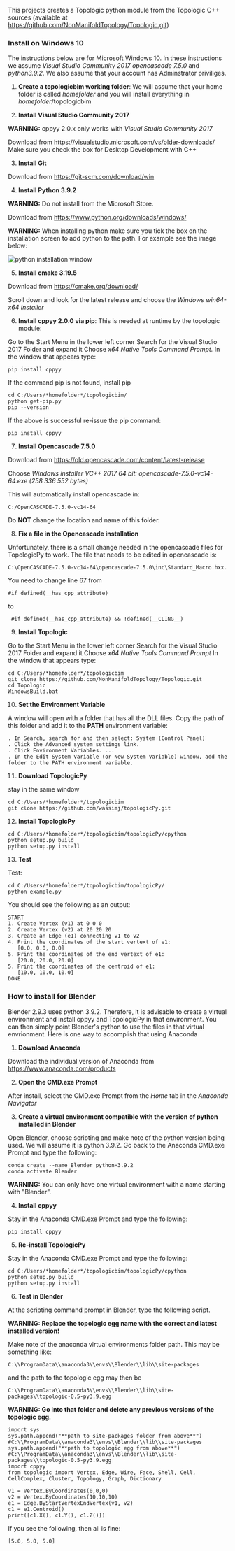 This projects creates a Topologic python module from the Topologic C++ sources (available at https://github.com/NonManifoldTopology/Topologic.git)

### Install on Windows 10

The instructions below are for Microsoft Windows 10. In these instructions we assume *Visual Studio Community 2017* *opencascade 7.5.0* and *python3.9.2*. We also assume that your account has Adminstrator priviliges.

1. **Create a topologicbim working folder**: We will assume that your home folder is called *homefolder* and you will install everything in *homefolder*/topologicbim

2. **Install Visual Studio Community 2017**

**WARNING:** cppyy 2.0.x only works with *Visual Studio Community 2017* 

Download from https://visualstudio.microsoft.com/vs/older-downloads/
Make sure you check the box for Desktop Development with C++ 

3. **Install Git**

Download from https://git-scm.com/download/win

4. **Install Python 3.9.2**

**WARNING:** Do not install from the Microsoft Store.

Download from https://www.python.org/downloads/windows/

**WARNING:** When installing python make sure you tick the box on the installation screen to add python to the path. For example see the image below:

![python installation window](https://www.techruzz.com/images/How_to_Download_and_Install_Python_3_on_windows_10.png)

5. **Install cmake 3.19.5**

Download from https://cmake.org/download/

Scroll down and look for the latest release and choose the *Windows win64-x64 Installer* 

6. **Install cppyy 2.0.0 via pip**: This is needed at runtime by the topologic module:

Go to the Start Menu in the lower left corner Search for the Visual Studio 2017 Folder and expand it Choose *x64 Native Tools Command Prompt.* In the window that appears type:
```
pip install cppyy
```
If the command pip is not found, install pip
```
cd C:/Users/*homefolder*/topologicbim/
python get-pip.py
pip --version
```
If the above is successful re-issue the pip command:
```
pip install cppyy
```

7. **Install Opencascade 7.5.0**

Download from https://old.opencascade.com/content/latest-release

Choose  *Windows installer VC++ 2017 64 bit: opencascade-7.5.0-vc14-64.exe (258 336 552 bytes)*

This will automatically install opencascade in:
```
C:/OpenCASCADE-7.5.0-vc14-64
```
Do **NOT** change the location and name of this folder.

8. **Fix a file in the Opencascade installation**

Unfortunately, there is a small change needed in the opencascade files for TopologicPy to work. The file that needs to be edited in opencascade is:
```
C:\OpenCASCADE-7.5.0-vc14-64\opencascade-7.5.0\inc\Standard_Macro.hxx.
```
You need to change line 67 from 
```
#if defined(__has_cpp_attribute)
```
to 
```
 #if defined(__has_cpp_attribute) && !defined(__CLING__)
```

9. **Install Topologic**

Go to the Start Menu in the lower left corner
Search for the Visual Studio 2017 Folder and expand it
Choose *x64 Native Tools Command Prompt*
In the window that appears type:
```
cd C:/Users/*homefolder*/topologicbim
git clone https://github.com/NonManifoldTopology/Topologic.git
cd Topologic
WindowsBuild.bat
```
10. **Set the Environment Variable**

A window will open with a folder that has all the DLL files. Copy the path of this folder and add it to the **PATH** environment variable:
```
. In Search, search for and then select: System (Control Panel)
. Click the Advanced system settings link.
. Click Environment Variables. ...
. In the Edit System Variable (or New System Variable) window, add the folder to the PATH environment variable.
```
11. **Download TopologicPy**

stay in the same window
```
cd C:/Users/*homefolder*/topologicbim
git clone https://github.com/wassimj/topologicPy.git
```
12. **Install TopologicPy**

```
cd C:/Users/*homefolder*/topologicbim/topologicPy/cpython
python setup.py build
python setup.py install
```

13. **Test**

Test:
```
cd C:/Users/*homefolder*/topologicbim/topologicPy/
python example.py
```
You should see the following as an output:
```
START
1. Create Vertex (v1) at 0 0 0
2. Create Vertex (v2) at 20 20 20
3. Create an Edge (e1) connecting v1 to v2
4. Print the coordinates of the start vertext of e1:
   [0.0, 0.0, 0.0]
5. Print the coordinates of the end vertext of e1:
   [20.0, 20.0, 20.0]
5. Print the coordinates of the centroid of e1:
   [10.0, 10.0, 10.0]
DONE
```
### How to install for Blender

Blender 2.9.3 uses python 3.9.2. Therefore, it is advisable to create a virtual environment and install cppyy and TopologicPy in that environment. You can then simply point Blender's python to use the files in that virtual envrionment. Here is one way to accomplish that using Anaconda

1. **Download Anaconda** 

Download the individual version of Anaconda from https://www.anaconda.com/products

2. **Open the CMD.exe Prompt**

After install, select the CMD.exe Prompt from the *Home* tab in the *Anaconda Navigator*

3. **Create a virtual environment compatible with the version of python installed in Blender**

Open Blender, choose scripting and make note of the python version being used. We will assume it is python 3.9.2. Go back to the Anaconda CMD.exe Prompt and type the following:

```
conda create --name Blender python=3.9.2
conda activate Blender
```
**WARNING:** You can only have one virtual environment with a name starting with "Blender".

4. **Install cppyy**

Stay in the Anaconda CMD.exe Prompt and type the following:

```
pip install cppyy
```

5. **Re-install TopologicPy**

Stay in the Anaconda CMD.exe Prompt and type the following:

```
cd C:/Users/*homefolder*/topologicbim/topologicPy/cpython
python setup.py build
python setup.py install
```
6. **Test in Blender**

At the scripting command prompt in Blender, type the following script.

**WARNING: Replace the topologic egg name with the correct and latest installed version!**

Make note of the anaconda virtual environments folder path. This may be something like:

```
C:\\ProgramData\\anaconda3\\envs\\Blender\\lib\\site-packages
```
and the path to the topologic egg may then be
```
C:\\ProgramData\\anaconda3\\envs\\Blender\\lib\\site-packages\\topologic-0.5-py3.9.egg
```
**WARNING: Go into that folder and delete any previous versions of the topologic egg.**
```
import sys
sys.path.append("**path to site-packages folder from above**") #C:\\ProgramData\\anaconda3\\envs\\Blender\\lib\\site-packages
sys.path.append("**path to topologic egg from above**") #C:\\ProgramData\\anaconda3\\envs\\Blender\\lib\\site-packages\\topologic-0.5-py3.9.egg
import cppyy
from topologic import Vertex, Edge, Wire, Face, Shell, Cell, CellComplex, Cluster, Topology, Graph, Dictionary

v1 = Vertex.ByCoordinates(0,0,0)
v2 = Vertex.ByCoordinates(10,10,10)
e1 = Edge.ByStartVertexEndVertex(v1, v2)
c1 = e1.Centroid()
print([c1.X(), c1.Y(), c1.Z()])
```

If you see the following, then all is fine:

```
[5.0, 5.0, 5.0]
```
